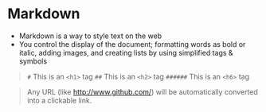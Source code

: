 # Markdown

- Markdown is a way to style text on the web
- You control the display of the document; formatting words as bold or italic, adding images, and creating lists by using simplified tags & symbols
 
> `#` This is an `<h1>` tag
`##` This is an `<h2>` tag
`######` This is an `<h6>` tag


> Any URL (like http://www.github.com/) will be automatically converted into a clickable link.

